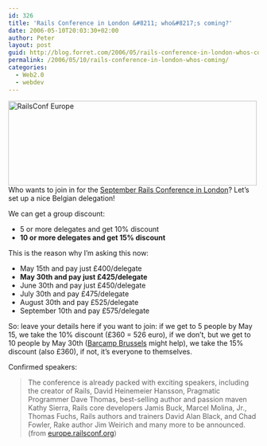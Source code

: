 ```yaml
---
id: 326
title: 'Rails Conference in London &#8211; who&#8217;s coming?'
date: 2006-05-10T20:03:30+02:00
author: Peter
layout: post
guid: http://blog.forret.com/2006/05/rails-conference-in-london-whos-coming/
permalink: /2006/05/10/rails-conference-in-london-whos-coming/
categories:
  - Web2.0
  - webdev
---
```

[<img loading="lazy" src="http://static.flickr.com/56/144128155_c8c1e84cd7.jpg" width="500" height="170" alt="RailsConf Europe" />](http://www.flickr.com/photos/pforret/144128155/ "Photo Sharing")  
Who wants to join in for the [September Rails Conference in London](http://europe.railsconf.org/)? Let&#8217;s set up a nice Belgian delegation!

We can get a group discount:

  * 5 or more delegates and get 10% discount
  * **10 or more delegates and get 15% discount**

This is the reason why I&#8217;m asking this now:

  * May 15th and pay just £400/delegate
  * **May 30th and pay just £425/delegate**
  * June 30th and pay just £450/delegate
  * July 30th and pay £475/delegate
  * August 30th and pay £525/delegate
  * September 10th and pay £575/delegate

So: leave your details here if you want to join: if we get to 5 people by May 15, we take the 10% discount (£360 = 526 euro), if we don&#8217;t, but we get to 10 people by May 30th ([Barcamp Brussels](http://barcamp.org/BarCampBrusselsForTheImpatient) might help), we take the 15% discount (also £360), if not, it&#8217;s everyone to themselves.

Confirmed speakers:

> The conference is already packed with exciting speakers, including the creator of Rails, David Heinemeier Hansson, Pragmatic Programmer Dave Thomas, best-selling author and passion maven Kathy Sierra, Rails core developers Jamis Buck, Marcel Molina, Jr., Thomas Fuchs, Rails authors and trainers David Alan Black, and Chad Fowler, Rake author Jim Weirich and many more to be announced.  
> (from [europe.railsconf.org](http://europe.railsconf.org/))